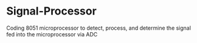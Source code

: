 # Signal-Processor
Coding 8051 microprocessor to detect, process, and determine the signal fed into the microprocessor via ADC
